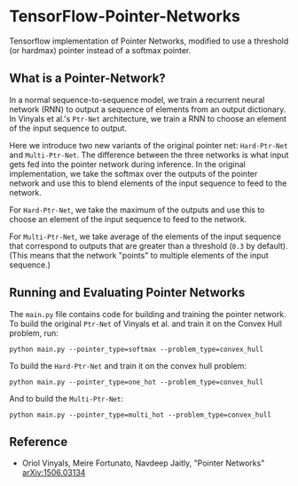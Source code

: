 # TensorFlow-Pointer-Networks

Tensorflow implementation of Pointer Networks, modified to use a threshold (or hardmax) pointer instead of a softmax pointer.
## What is a Pointer-Network?
In a normal sequence-to-sequence model, we train a recurrent neural network (RNN) to output a sequence of elements from an output dictionary. In Vinyals et al.'s `Ptr-Net` architecture, we train a RNN to choose an element of the input sequence to output. 

Here we introduce two new variants of the original pointer net: `Hard-Ptr-Net` and `Multi-Ptr-Net`. The difference between the three networks is what input gets fed into the pointer network during inference. In the original implementation, we take the softmax over the outputs of the pointer network and use this to blend elements of the input sequence to feed to the network.

For `Hard-Ptr-Net`, we take the maximum of the outputs and use this to choose an element of the input sequence to feed to the network.

For `Multi-Ptr-Net`, we take average of the elements of the input sequence that correspond to outputs that are greater than a threshold (`0.3` by default). (This means that the network "points" to multiple elements of the input sequence.)
## Running and Evaluating Pointer Networks
The `main.py` file contains code for building and training the pointer network. To build the original `Ptr-Net` of Vinyals et al. and train it on the Convex Hull problem, run:
```
python main.py --pointer_type=softmax --problem_type=convex_hull
```
To build the `Hard-Ptr-Net` and train it on the convex hull problem:
```
python main.py --pointer_type=one_hot --problem_type=convex_hull
```
And to build the `Multi-Ptr-Net`:
```
python main.py --pointer_type=multi_hot --problem_type=convex_hull
```

## Reference
- Oriol Vinyals, Meire Fortunato, Navdeep Jaitly, "Pointer Networks" [arXiv:1506.03134](http://arxiv.org/abs/1506.03134)
